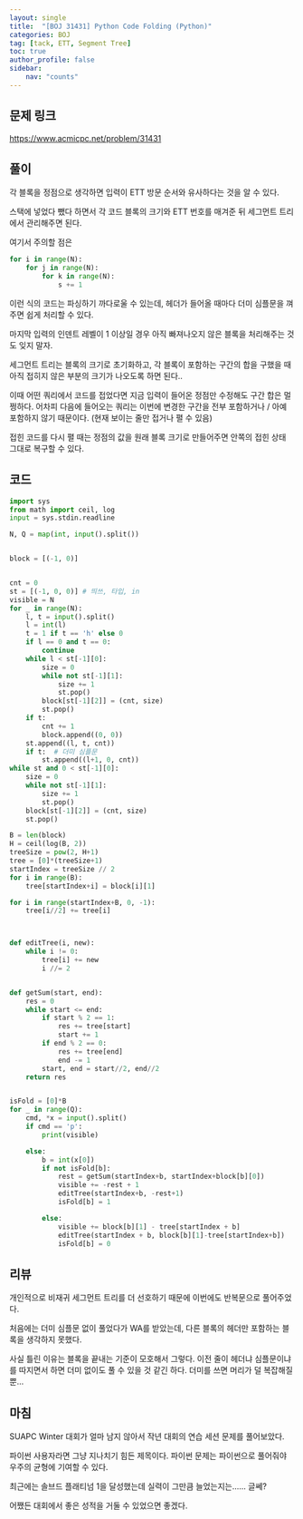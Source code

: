```yaml
---
layout: single
title:  "[BOJ 31431] Python Code Folding (Python)"
categories: BOJ
tag: [tack, ETT, Segment Tree]
toc: true
author_profile: false
sidebar:
    nav: "counts"
---
```

## 문제 링크
<https://www.acmicpc.net/problem/31431>

## 풀이
각 블록을 정점으로 생각하면 입력이 ETT 방문 순서와 유사하다는 것을 알 수 있다.

스택에 넣었다 뺐다 하면서 각 코드 블록의 크기와 ETT 번호를 매겨준 뒤 세그먼트 트리에서 관리해주면 된다.

여기서 주의할 점은 
```Python
for i in range(N):
    for j in range(N):
        for k in range(N):
            s += 1
```
이런 식의 코드는 파싱하기 까다로울 수 있는데, 헤더가 들어올 때마다 더미 심플문을 껴주면 쉽게 처리할 수 있다.

마지막 입력의 인덴트 레벨이 1 이상일 경우 아직 빠져나오지 않은 블록을 처리해주는 것도 잊지 말자.

세그먼트 트리는 블록의 크기로 초기화하고, 각 블록이 포함하는 구간의 합을 구했을 때 아직 접히지 않은 부분의 크기가 나오도록 하면 된다..

이때 어떤 쿼리에서 코드를 접었다면 지금 입력이 들어온 정점만 수정해도 구간 합은 멀쩡하다. 어차피 다음에 들어오는 쿼리는 이번에 변경한 구간을 전부 포함하거나 / 아예 포함하지 않기 때문이다. (현재 보이는 줄만 접거나 펼 수 있음)

접힌 코드를 다시 펼 때는 정점의 값을 원래 블록 크기로 만들어주면 안쪽의 접힌 상태 그대로 복구할 수 있다.

## 코드
```Python
import sys
from math import ceil, log
input = sys.stdin.readline

N, Q = map(int, input().split())


block = [(-1, 0)]


cnt = 0
st = [(-1, 0, 0)] # 띄쓰, 타입, in
visible = N
for _ in range(N):
    l, t = input().split()
    l = int(l)
    t = 1 if t == 'h' else 0
    if l == 0 and t == 0:
        continue
    while l < st[-1][0]:
        size = 0
        while not st[-1][1]:
            size += 1
            st.pop()
        block[st[-1][2]] = (cnt, size)
        st.pop()
    if t:
        cnt += 1
        block.append((0, 0))
    st.append((l, t, cnt))
    if t:  # 더미 심플문
        st.append((l+1, 0, cnt))
while st and 0 < st[-1][0]:
    size = 0
    while not st[-1][1]:
        size += 1
        st.pop()
    block[st[-1][2]] = (cnt, size)
    st.pop()

B = len(block)
H = ceil(log(B, 2))
treeSize = pow(2, H+1)
tree = [0]*(treeSize+1)
startIndex = treeSize // 2
for i in range(B):
    tree[startIndex+i] = block[i][1]

for i in range(startIndex+B, 0, -1):
    tree[i//2] += tree[i]



def editTree(i, new):
    while i != 0:
        tree[i] += new
        i //= 2


def getSum(start, end):
    res = 0
    while start <= end:
        if start % 2 == 1:
            res += tree[start]
            start += 1
        if end % 2 == 0:
            res += tree[end]
            end -= 1
        start, end = start//2, end//2
    return res


isFold = [0]*B
for _ in range(Q):
    cmd, *x = input().split()
    if cmd == 'p':
        print(visible)

    else:
        b = int(x[0])
        if not isFold[b]:
            rest = getSum(startIndex+b, startIndex+block[b][0])
            visible += -rest + 1
            editTree(startIndex+b, -rest+1)
            isFold[b] = 1

        else:
            visible += block[b][1] - tree[startIndex + b]
            editTree(startIndex + b, block[b][1]-tree[startIndex+b])
            isFold[b] = 0


```
## 리뷰

개인적으로 비재귀 세그먼트 트리를 더 선호하기 때문에 이번에도 반복문으로 풀어주었다.

처음에는 더미 심플문 없이 풀었다가 WA를 받았는데, 다른 블록의 헤더만 포함하는 블록을 생각하지 못했다.

사실 틀린 이유는 블록을 끝내는 기준이 모호해서 그렇다. 이전 줄이 헤더냐 심플문이냐를 따지면서 하면 더미 없이도 풀 수 있을 것 같긴 하다. 더미를 쓰면 머리가 덜 복잡해질 뿐...

## 마침

SUAPC Winter 대회가 얼마 남지 않아서 작년 대회의 연습 세션 문제를 풀어보았다.

파이썬 사용자라면 그냥 지나치기 힘든 제목이다. 파이썬 문제는 파이썬으로 풀어줘야 우주의 균형에 기여할 수 있다.

최근에는 솔브드 플래티넘 1을 달성했는데 실력이 그만큼 늘었는지는...... 글쎄?

어쨌든 대회에서 좋은 성적을 거둘 수 있었으면 좋겠다.
